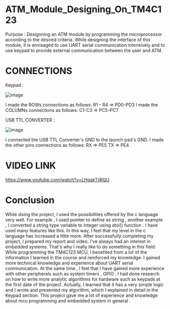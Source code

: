 # ATM_Module_Designing_On_TM4C123
Purpose : Designning an ATM module by programming the microprocessor according to the desired criteria. While designing the interface of this module, it is envisaged to use UART serial communication intensively and to use keypad to provide external communication between the user and ATM.

# CONNECTIONS

Keypad :

![image](https://user-images.githubusercontent.com/67158049/124270363-c720b280-db44-11eb-9b63-5868579752fa.png)

I made the ROWs connections as follows:
R1 - R4 => PD0-PD3
I made the COLUMNs connections as follows:
C1-C3 => PC5-PC7

USB TTL CONVERTER :

![image](https://user-images.githubusercontent.com/67158049/124270474-eb7c8f00-db44-11eb-8be3-912f6922c9cb.png)

I connected the USB TTL Converter's GND to
the launch pad's GND.
I made the other pins connections as follows:
RX => PE5
TX => PE4

# VIDEO LINK 
https://www.youtube.com/watch?v=LHgakTjiRQU

# Conclusion

While doing the project, I used the possibilities offered by the c
language very well. For example , I used pointer to define as string ,
another example , I converted a string type variable to integer using atoi()
function . I have used many features like this. In this way, I feel that my
level in the c language has increased a little more.
After successfully completing my project, I prepared my report and
video. I've always had an interest in embedded systems. That's why I really
like to do something in this field. While programming the TM4C123 MCU, I
benefited from a lot of the information I learned in the course and
reinforced my knowledge. I gained more technical knowledge and
experience about UART serial communication. At the same time , I feel
that I have gained more experience with other peripherals such as system
timers , GPIO . I had done research on how to write more analytic
algorithms for hardware such as keypads at the first date of the project.
Actually, I learned that it has a very simple logic and I wrote and
presented my algorithm, which I explained in detail in the Keypad section.
This project gave me a lot of experience and knowledge about mcu
programming and embedded system in general .

